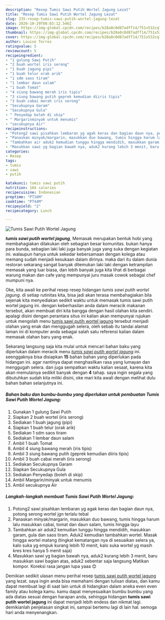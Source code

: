 ```yaml
---
description: "Resep Tumis Sawi Putih Wortel Jagung Lezat"
title: "Resep Tumis Sawi Putih Wortel Jagung Lezat"
slug: 235-resep-tumis-sawi-putih-wortel-jagung-lezat
date: 2020-10-29T08:03:12.546Z
image: https://img-global.cpcdn.com/recipes/b28a0c0d87adff14/751x532cq70/tumis-sawi-putih-wortel-jagung-foto-resep-utama.jpg
thumbnail: https://img-global.cpcdn.com/recipes/b28a0c0d87adff14/751x532cq70/tumis-sawi-putih-wortel-jagung-foto-resep-utama.jpg
cover: https://img-global.cpcdn.com/recipes/b28a0c0d87adff14/751x532cq70/tumis-sawi-putih-wortel-jagung-foto-resep-utama.jpg
author: Louise Torres
ratingvalue: 5
reviewcount: 5
recipeingredient:
- "1 gulung Sawi Putih"
- "2 buah wortel iris serong"
- "1 buah jagung pipi"
- "1 buah telur orak arik"
- "1 sdm saos tiram"
- "1 lembar daun salam"
- "1 buah Tomat"
- "4 siung bawang merah iris tipis"
- "3 siung bawang putih geprek kemudian diiris tipis"
- "3 buah cabai merah iris serong"
- "Secukupnya Garam"
- "Secukupnya Gula"
- " Penyedap boleh di skip"
- " Margarinminyak untuk menumis"
- "secukupnya Air"
recipeinstructions:
- "Potong2 sawi pisahkan lembaran yg agak keras dan bagian daun nya, potong serong wortel jgn terlalu tebal"
- "Panaskan minyak/margarin, masukkan duo bawang, tumis hingga harum lalu masukkan cabai, tomat dan daun salam, tumis hingga layu"
- "Tambahkan air aduk2 kemudian tunggu hingga mendidih, masukkan garam, gula dan saos tiram. Aduk2 kemudian tambahkan wortel. Masak hingga wortel matang (tingkat kematangan nya di sesuaikan selera ya, kalo suka yg empuk kurang lebih 10 menit, kalo suka wortel yg masih kres kres hanya 5 menit saja)"
- "Masukkan sawi yg bagian bawah nya, aduk2 kurang lebih 3 menit, baru masukkan sawi bagian atas, aduk2 sebentar saja langsung Matikan kompor. Koreksi rasa jangan lupa yaaa 😊"
categories:
- Resep
tags:
- tumis
- sawi
- putih

katakunci: tumis sawi putih 
nutrition: 164 calories
recipecuisine: Indonesian
preptime: "PT16M"
cooktime: "PT44M"
recipeyield: "2"
recipecategory: Lunch

---
```



![Tumis Sawi Putih Wortel Jagung](https://img-global.cpcdn.com/recipes/b28a0c0d87adff14/751x532cq70/tumis-sawi-putih-wortel-jagung-foto-resep-utama.jpg)

<b><i>tumis sawi putih wortel jagung</i></b>, Memasak merupakan bentuk hobi yang membahagiakan dilakukan oleh sebagian besar komunitas. bukan hanya para bunda, sebagian laki laki juga banyak juga yang suka dengan kegiatan ini. walaupun hanya untuk sekedar kebersamaan dengan kolega atau memang sudah menjadi kesukaan dalam dirinya. maka dari itu dalam dunia restoran sekarang sangat banyak ditemukan laki laki dengan ketrampilan memasak yang luar biasa, dan lebih banyak juga kita lihat di berbagai warung makan dan cafe yang mempunyai juru masak cowok sebagai chef mumpuni nya.



Oke, kita awali ke perihal resep resep hidangan <i>tumis sawi putih wortel jagung</i>. di setiap rutinitas kita, bisa jadi akan terasa membahagiakan bila sejenak kita menyediakan sedikit waktu untuk memasak tumis sawi putih wortel jagung ini. dengan keberhasilan anda dalam meracik makanan tersebut, akan membuat diri kita bangga dengan hasil olahan kita sendiri. apalagi disini dengan perantara situs ini kalian akan mempunyai rujukan untuk mengolah menu <u>tumis sawi putih wortel jagung</u> tersebut menjadi olahan yang enak dan menggugah selera, oleh sebab itu tandai alamat laman ini di komputer anda sebagai salah satu referensi kalian dalam memasak olahan baru yang enak.


Sekarang langsung saja kita mulai untuk mencari bahan baku yang diperlukan dalam meracik menu <u><i>tumis sawi putih wortel jagung</i></u> ini. seenggaknya bisa disiapkan <b>15</b> bahan bahan yang diperlukan pada hidangan ini. agar nantinya dapat menghasilkan rasa yang lumayan dan menggugah selera. dan juga sempatkan waktu kalian sesaat, karena kita akan memulainya sedikit banyak dengan <b>4</b> tahap. saya ingin segala yang dibutuhkan sudah kita miliki disini, oke mari kita awali dengan melihat dulu bahan bahan selanjutnya ini.

<!--inarticleads1-->

##### Bahan baku dan bumbu-bumbu yang diperlukan untuk pembuatan Tumis Sawi Putih Wortel Jagung:

1. Gunakan 1 gulung Sawi Putih
1. Siapkan 2 buah wortel (iris serong)
1. Sediakan 1 buah jagung (pipi)
1. Siapkan 1 buah telur (orak arik)
1. Sediakan 1 sdm saos tiram
1. Sediakan 1 lembar daun salam
1. Ambil 1 buah Tomat
1. Ambil 4 siung bawang merah (iris tipis)
1. Ambil 3 siung bawang putih (geprek kemudian diiris tipis)
1. Ambil 3 buah cabai merah (iris serong)
1. Sediakan Secukupnya Garam
1. Siapkan Secukupnya Gula
1. Sediakan  Penyedap (boleh di skip)
1. Ambil  Margarin/minyak untuk menumis
1. Ambil secukupnya Air




<!--inarticleads2-->

##### Langkah-langkah membuat Tumis Sawi Putih Wortel Jagung:

1. Potong2 sawi pisahkan lembaran yg agak keras dan bagian daun nya, potong serong wortel jgn terlalu tebal
1. Panaskan minyak/margarin, masukkan duo bawang, tumis hingga harum lalu masukkan cabai, tomat dan daun salam, tumis hingga layu
1. Tambahkan air aduk2 kemudian tunggu hingga mendidih, masukkan garam, gula dan saos tiram. Aduk2 kemudian tambahkan wortel. Masak hingga wortel matang (tingkat kematangan nya di sesuaikan selera ya, kalo suka yg empuk kurang lebih 10 menit, kalo suka wortel yg masih kres kres hanya 5 menit saja)
1. Masukkan sawi yg bagian bawah nya, aduk2 kurang lebih 3 menit, baru masukkan sawi bagian atas, aduk2 sebentar saja langsung Matikan kompor. Koreksi rasa jangan lupa yaaa 😊




Demikian sedikit ulasan menu perihal resep <u>tumis sawi putih wortel jagung</u> yang lezat. saya ingin anda bisa memahami dengan tulisan diatas, dan kamu dapat membuat lagi di saat lain untuk di hidangkan dalam aneka even even family atau kolega kamu. kamu dapat menyesuaikan bumbu bumbu yang ada diatas sesuai dengan harapan anda, sehingga hidangan <b>tumis sawi putih wortel jagung</b> ini dapat menjadi lebih endess dan nikmat lagi. demikianlah penjelasan singkat ini, sampai bertemu lagi di lain hal. semoga hari anda menyenangkan.
